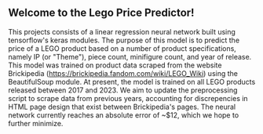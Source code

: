 ## Welcome to the Lego Price Predictor!

This projects consists of a linear regression neural network built using tensorflow's keras modules. 
The purpose of this model is to predict the price of a LEGO product based on a number of product specifications, namely IP (or "Theme"), piece count, minifigure count, and year of release.
This model was trained on product data scraped from the website Brickipedia (https://brickipedia.fandom.com/wiki/LEGO_Wiki) using the BeautifulSoup module.
At present, the model is trained on all LEGO products released between 2017 and 2023. 
We aim to update the preprocessing script to scrape data from previous years, accounting for discrepencies in HTML page design that exist between Brickipedia's pages.
The neural network currently reaches an absolute error of ~$12, which we hope to further minimize.
